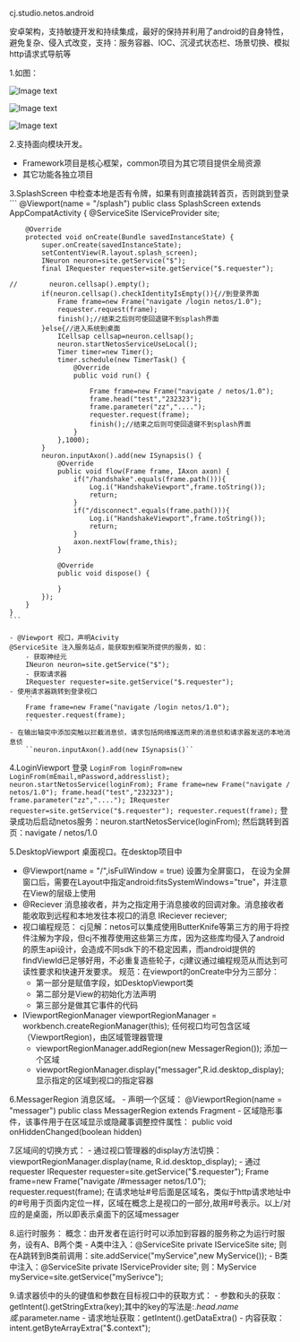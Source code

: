 cj.studio.netos.android

安卓架构，支持敏捷开发和持续集成，最好的保持并利用了android的自身特性，避免复杂、侵入式改变，支持：服务容器、IOC、沉浸式状态栏、场景切换、模拟http请求式导航等

1.如图：

![Image text](https://github.com/carocean/cj.studio.android/blob/master/document/img/home.jpeg)

![Image text](https://github.com/carocean/cj.studio.android/blob/master/document/img/popup.jpeg)

![Image text](https://github.com/carocean/cj.studio.android/blob/master/document/img/geoblog.jpeg)

2.支持面向模块开发。
  - Framework项目是核心框架，common项目为其它项目提供全局资源
  - 其它功能各独立项目
  
3.SplashScreen 中检查本地是否有令牌，如果有则直接跳转首页，否则跳到登录
    ```
    @Viewport(name = "/splash")
    public class SplashScreen extends AppCompatActivity {
        @ServiceSite
        IServiceProvider site;
    
    
        @Override
        protected void onCreate(Bundle savedInstanceState) {
            super.onCreate(savedInstanceState);
            setContentView(R.layout.splash_screen);
            INeuron neuron=site.getService("$");
            final IRequester requester=site.getService("$.requester");
    
    //        neuron.cellsap().empty();
            if(neuron.cellsap().checkIdentityIsEmpty()){//到登录界面
                Frame frame=new Frame("navigate /login netos/1.0");
                requester.request(frame);
                finish();//结束之后则可使回退键不到splash界面
            }else{//进入系统到桌面
                ICellsap cellsap=neuron.cellsap();
                neuron.startNetosServiceUseLocal();
                Timer timer=new Timer();
                timer.schedule(new TimerTask() {
                    @Override
                    public void run() {
    
                        Frame frame=new Frame("navigate / netos/1.0");
                        frame.head("test","232323");
                        frame.parameter("zz","....");
                        requester.request(frame);
                        finish();//结束之后则可使回退键不到splash界面
                    }
                },1000);
            }
            neuron.inputAxon().add(new ISynapsis() {
                @Override
                public void flow(Frame frame, IAxon axon) {
                    if("/handshake".equals(frame.path())){
                        Log.i("HandshakeViewport",frame.toString());
                        return;
                    }
                    if("/disconnect".equals(frame.path())){
                        Log.i("HandshakeViewport",frame.toString());
                        return;
                    }
                    axon.nextFlow(frame,this);
                }
    
                @Override
                public void dispose() {
    
                }
            });
        }
    }
    ```
    
    - @Viewport 视口，声明Acivity
    @ServiceSite 注入服务站点，能获取到框架所提供的服务，如：
        - 获取神经元
        INeuron neuron=site.getService("$");
        - 获取请求器
        IRequester requester=site.getService("$.requester");
    - 使用请求器跳转到登录视口 
        ``
        Frame frame=new Frame("navigate /login netos/1.0");
        requester.request(frame);
        ``
    - 在输出轴突中添加突触以拦截消息侦，请求包括网络推送而来的消息侦和请求器发送的本地消息侦
        ``neuron.inputAxon().add(new ISynapsis()``
    
4.LoginViewport 登录
                   ```
                   LoginFrom loginFrom=new LoginFrom(mEmail,mPassword,addresslist);
                   neuron.startNetosService(loginFrom);
                   Frame frame=new Frame("navigate / netos/1.0");
                   frame.head("test","232323");
                   frame.parameter("zz","....");
                   IRequester requester=site.getService("$.requester");
                   requester.request(frame);
                   ```
  登录成功后启动netos服务：neuron.startNetosService(loginFrom);
  然后跳转到首页：navigate / netos/1.0
  
5.DesktopViewport 桌面视口。在desktop项目中
  - @Viewport(name = "/",isFullWindow = true) 设置为全屏窗口，
      在设为全屏窗口后，需要在Layout中指定android:fitsSystemWindows="true"，并注意在View的层级上使用
  - @Reciever 消息接收者，并为之指定用于消息接收的回调对象。消息接收者能收取到远程和本地发往本视口的消息
    IReciever reciever;
  - 视口编程规范：
    cj见解：netos可以集成使用ButterKnife等第三方的用于将控件注解为字段，但cj不推荐使用这些第三方库，因为这些库均侵入了android的原生api设计，会造成不同sdk下的不稳定因素，而android提供的findViewId已足够好用，不必重复造些轮子，cj建议通过编程规范从而达到可读性要求和快速开发要求。
    规范：在viewport的onCreate中分为三部分：
    - 第一部分是赋值字段，如DesktopViewport类
    - 第二部分是View的初始化方法声明
    - 第三部分是做其它事件的代码
  - IViewportRegionManager viewportRegionManager = workbench.createRegionManager(this); 任何视口均可包含区域（ViewportRegion)，由区域管理器管理
    - viewportRegionManager.addRegion(new MessagerRegion()); 添加一个区域
    - viewportRegionManager.display("messager",R.id.desktop_display); 显示指定的区域到视口的指定容器


6.MessagerRegion 消息区域。
    - 声明一个区域：
        @ViewportRegion(name = "messager")
        public class MessagerRegion extends Fragment
    - 区域隐形事件，该事件用于在区域显示或隐藏事调整控件属性：
        public void onHiddenChanged(boolean hidden)
        

7.区域间的切换方式：
    - 通过视口管理器的display方法切换：
        viewportRegionManager.display(name, R.id.desktop_display);
    - 通过requester
        IRequester requester=site.getService("$.requester");
        Frame frame=new Frame("navigate /#messager netos/1.0");
        requester.request(frame);
        在请求地址#号后面是区域名，类似于http请求地址中的#号用于页面内定位一样，区域在概念上是视口的一部分,故用#号表示。以上/对应的是桌面，所以即表示桌面下的区域messager

8.运行时服务：
    概念：由开发者在运行时可以添加到容器的服务称之为运行时服务，设有A、B两个类
    - A类中注入：@ServiceSite private IServiceSite site;
        则在A跳转到B类前调用：site.addService("myService",new MyService());
    - B类中注入：@ServiceSite private IServiceProvider site;
        则：MyService myService=site.getService("mySerivce");

9.请求器侦中的头的键值和参数在目标视口中的获取方式：
    - 参数和头的获取：getIntent().getStringExtra(key);其中的key的写法是:$.head.name或$.parameter.name 
    - 请求地址获取：getIntent().getDataExtra() 
    - 内容获取：intent.getByteArrayExtra("$.context");
                  
        